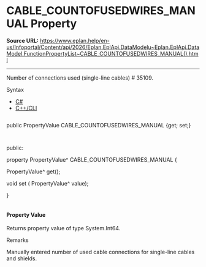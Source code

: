 # CABLE_COUNTOFUSEDWIRES_MANUAL Property

**Source URL:** https://www.eplan.help/en-us/Infoportal/Content/api/2026/Eplan.EplApi.DataModelu~Eplan.EplApi.DataModel.FunctionPropertyList~CABLE_COUNTOFUSEDWIRES_MANUAL().html

---

Number of connections used (single-line cables) # 35109.

Syntax

- [C#](#i-syntax-CS)
- [C++/CLI](#i-syntax-CPP2005)

```
```
public PropertyValue CABLE_COUNTOFUSEDWIRES_MANUAL {get; set;}
```
```

```
```
public:

property PropertyValue^ CABLE_COUNTOFUSEDWIRES_MANUAL {

   PropertyValue^ get();

   void set (    PropertyValue^ value);

}
```
```

#### Property Value

Returns property value of type System.Int64.

Remarks

Manually entered number of used cable connections for single-line cables and shields.
